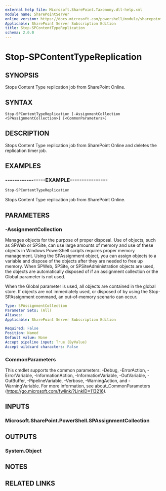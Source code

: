 ```yaml
---
external help file: Microsoft.SharePoint.Taxonomy.dll-help.xml
module name: SharePointServer
online version: https://docs.microsoft.com/powershell/module/sharepoint-server/stop-spcontenttypereplication
Applicable: SharePoint Server Subscription Edition
title: Stop-SPContentTypeReplication
schema: 2.0.0
---
```


# Stop-SPContentTypeReplication

## SYNOPSIS
Stops Content Type replication job from SharePoint Online.

## SYNTAX

```
Stop-SPContentTypeReplication [-AssignmentCollection <SPAssignmentCollection>] [<CommonParameters>]
```

## DESCRIPTION
Stops Content Type replication job from SharePoint Online and deletes the replication timer job.

## EXAMPLES

### -----------------EXAMPLE----------------
```powershell
Stop-SPContentTypeReplication
```
Stops Content Type replication job from SharePoint Online.

## PARAMETERS

### -AssignmentCollection
Manages objects for the purpose of proper disposal. Use of objects, such as SPWeb or SPSite, can use large amounts of memory and use of these objects in Windows PowerShell scripts requires proper memory management. Using the SPAssignment object, you can assign objects to a variable and dispose of the objects after they are needed to free up memory. When SPWeb, SPSite, or SPSiteAdministration objects are used, the objects are automatically disposed of if an assignment collection or the Global parameter is not used.

When the Global parameter is used, all objects are contained in the global store. If objects are not immediately used, or disposed of by using the Stop-SPAssignment command, an out-of-memory scenario can occur.

```yaml
Type: SPAssignmentCollection
Parameter Sets: (All)
Aliases: 
Applicable: SharePoint Server Subscription Edition

Required: False
Position: Named
Default value: None
Accept pipeline input: True (ByValue)
Accept wildcard characters: False
```

### CommonParameters
This cmdlet supports the common parameters: -Debug, -ErrorAction, -ErrorVariable, -InformationAction, -InformationVariable, -OutVariable, -OutBuffer, -PipelineVariable, -Verbose, -WarningAction, and -WarningVariable. For more information, see about_CommonParameters (https://go.microsoft.com/fwlink/?LinkID=113216).

## INPUTS

### Microsoft.SharePoint.PowerShell.SPAssignmentCollection

## OUTPUTS

### System.Object

## NOTES

## RELATED LINKS
